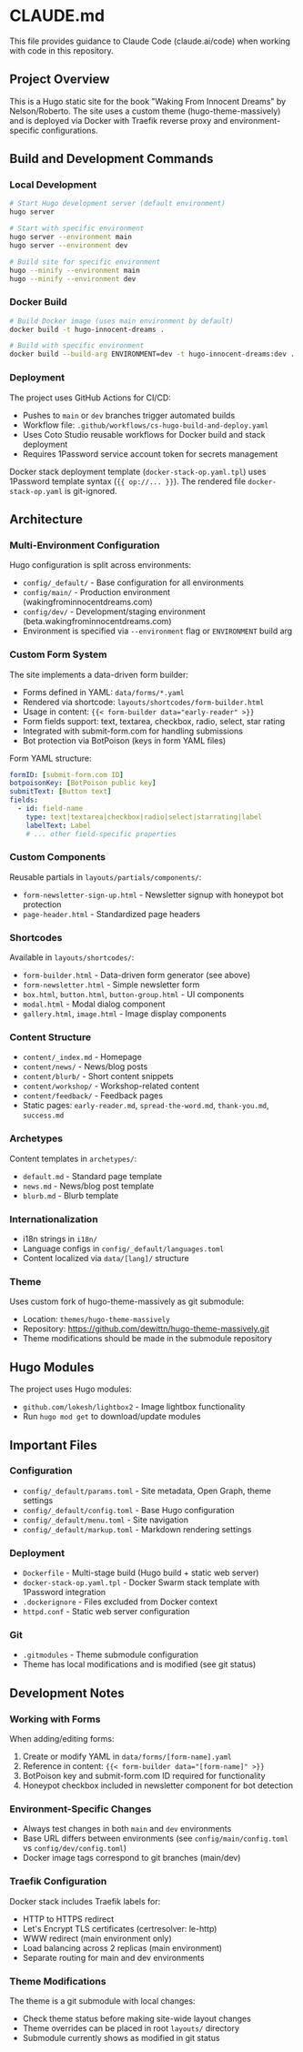 # CLAUDE.md

This file provides guidance to Claude Code (claude.ai/code) when working with code in this repository.

## Project Overview

This is a Hugo static site for the book "Waking From Innocent Dreams" by Nelson/Roberto. The site uses a custom theme (hugo-theme-massively) and is deployed via Docker with Traefik reverse proxy and environment-specific configurations.

## Build and Development Commands

### Local Development
```bash
# Start Hugo development server (default environment)
hugo server

# Start with specific environment
hugo server --environment main
hugo server --environment dev

# Build site for specific environment
hugo --minify --environment main
hugo --minify --environment dev
```

### Docker Build
```bash
# Build Docker image (uses main environment by default)
docker build -t hugo-innocent-dreams .

# Build with specific environment
docker build --build-arg ENVIRONMENT=dev -t hugo-innocent-dreams:dev .
```

### Deployment
The project uses GitHub Actions for CI/CD:
- Pushes to `main` or `dev` branches trigger automated builds
- Workflow file: `.github/workflows/cs-hugo-build-and-deploy.yaml`
- Uses Coto Studio reusable workflows for Docker build and stack deployment
- Requires 1Password service account token for secrets management

Docker stack deployment template (`docker-stack-op.yaml.tpl`) uses 1Password template syntax (`{{ op://... }}`). The rendered file `docker-stack-op.yaml` is git-ignored.

## Architecture

### Multi-Environment Configuration
Hugo configuration is split across environments:
- `config/_default/` - Base configuration for all environments
- `config/main/` - Production environment (wakingfrominnocentdreams.com)
- `config/dev/` - Development/staging environment (beta.wakingfrominnocentdreams.com)
- Environment is specified via `--environment` flag or `ENVIRONMENT` build arg

### Custom Form System
The site implements a data-driven form builder:
- Forms defined in YAML: `data/forms/*.yaml`
- Rendered via shortcode: `layouts/shortcodes/form-builder.html`
- Usage in content: `{{< form-builder data="early-reader" >}}`
- Form fields support: text, textarea, checkbox, radio, select, star rating
- Integrated with submit-form.com for handling submissions
- Bot protection via BotPoison (keys in form YAML files)

Form YAML structure:
```yaml
formID: [submit-form.com ID]
botpoisonKey: [BotPoison public key]
submitText: [Button text]
fields:
  - id: field-name
    type: text|textarea|checkbox|radio|select|starrating|label
    labelText: Label
    # ... other field-specific properties
```

### Custom Components
Reusable partials in `layouts/partials/components/`:
- `form-newsletter-sign-up.html` - Newsletter signup with honeypot bot protection
- `page-header.html` - Standardized page headers

### Shortcodes
Available in `layouts/shortcodes/`:
- `form-builder.html` - Data-driven form generator (see above)
- `form-newsletter.html` - Simple newsletter form
- `box.html`, `button.html`, `button-group.html` - UI components
- `modal.html` - Modal dialog component
- `gallery.html`, `image.html` - Image display components

### Content Structure
- `content/_index.md` - Homepage
- `content/news/` - News/blog posts
- `content/blurb/` - Short content snippets
- `content/workshop/` - Workshop-related content
- `content/feedback/` - Feedback pages
- Static pages: `early-reader.md`, `spread-the-word.md`, `thank-you.md`, `success.md`

### Archetypes
Content templates in `archetypes/`:
- `default.md` - Standard page template
- `news.md` - News/blog post template
- `blurb.md` - Blurb template

### Internationalization
- i18n strings in `i18n/`
- Language configs in `config/_default/languages.toml`
- Content localized via `data/[lang]/` structure

### Theme
Uses custom fork of hugo-theme-massively as git submodule:
- Location: `themes/hugo-theme-massively`
- Repository: https://github.com/dewittn/hugo-theme-massively.git
- Theme modifications should be made in the submodule repository

## Hugo Modules
The project uses Hugo modules:
- `github.com/lokesh/lightbox2` - Image lightbox functionality
- Run `hugo mod get` to download/update modules

## Important Files

### Configuration
- `config/_default/params.toml` - Site metadata, Open Graph, theme settings
- `config/_default/config.toml` - Base Hugo configuration
- `config/_default/menu.toml` - Site navigation
- `config/_default/markup.toml` - Markdown rendering settings

### Deployment
- `Dockerfile` - Multi-stage build (Hugo build + static web server)
- `docker-stack-op.yaml.tpl` - Docker Swarm stack template with 1Password integration
- `.dockerignore` - Files excluded from Docker context
- `httpd.conf` - Static web server configuration

### Git
- `.gitmodules` - Theme submodule configuration
- Theme has local modifications and is modified (see git status)

## Development Notes

### Working with Forms
When adding/editing forms:
1. Create or modify YAML in `data/forms/[form-name].yaml`
2. Reference in content: `{{< form-builder data="[form-name]" >}}`
3. BotPoison key and submit-form.com ID required for functionality
4. Honeypot checkbox included in newsletter component for bot detection

### Environment-Specific Changes
- Always test changes in both `main` and `dev` environments
- Base URL differs between environments (see `config/main/config.toml` vs `config/dev/config.toml`)
- Docker image tags correspond to git branches (main/dev)

### Traefik Configuration
Docker stack includes Traefik labels for:
- HTTP to HTTPS redirect
- Let's Encrypt TLS certificates (certresolver: le-http)
- WWW redirect (main environment only)
- Load balancing across 2 replicas (main environment)
- Separate routing for main and dev environments

### Theme Modifications
The theme is a git submodule with local changes:
- Check theme status before making site-wide layout changes
- Theme overrides can be placed in root `layouts/` directory
- Submodule currently shows as modified in git status
